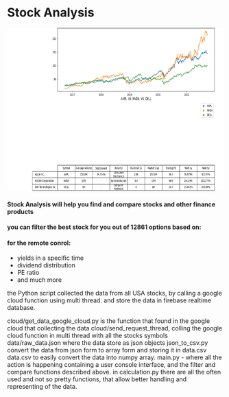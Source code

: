 <h1>Stock Analysis</h1>

<img src="https://github.com/eilon1996/stock-analysis/blob/master/stock.png" width="768" height="380"/>

<h4>Stock Analysis will help you find and compare stocks and other finance products</h4>
<h4>you can filter the best stock for you out of 12861 options based on:</h4>

<h4>for the remote conrol:  </h4>
<ul>
  <li>yields in a specific time</li>
  <li>dividend distribution</li>
  <li>PE ratio  </li>
  <li>and much more </li>
</ul>

 
the Python script collected the data from all USA stocks, by calling a google cloud function using multi thread.
and store the data in firebase realtime database.

cloud/get_data_google_cloud.py is the function that found in the google cloud that collecting the data
cloud/send_request_thread, colling the google cloud function in multi thread with all the stocks symbols
data/raw_data.json where the data store as json objects
json_to_csv.py convert the data from json form to array form and storing it in data.csv
data.csv to easily convert the data into numpy array.
main.py - where all the action is happening containing a user console interface, and the filter and compare functions described above.
in calculation.py there are all the often used and not so pretty functions, that allow better handling and representing of the data.


<gif src="https://github.com/eilon1996/stock-analysis/blob/master/stock.gif" width="640" height="324"/>
